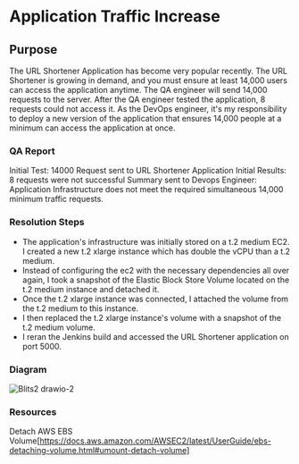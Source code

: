 # Application Traffic Increase

## Purpose

The URL Shortener Application has become very popular recently. The URL Shortener is growing in demand, and you must ensure at least 14,000 users can access the application anytime.
The QA engineer will send 14,000 requests to the server. After the QA engineer tested the application, 8 requests could not access it. As the DevOps engineer,
it's my responsibility to deploy a new version of the application that ensures 14,000 people at a minimum can access the application at once. 


### QA Report
Initial Test: 14000 Request sent to URL Shortener Application
Initial Results: 8 requests were not successful
Summary sent to Devops Engineer: Application Infrastructure does not meet the required simultaneous 14,000 minimum traffic requests.

### Resolution Steps
* The application's infrastructure was initially stored on a t.2 medium EC2. I created a new t.2 xlarge instance which has double the
   vCPU than a t.2 medium.
* Instead of configuring the ec2 with the necessary dependencies all over again, I took a snapshot of the Elastic Block Store Volume located on the 
  t.2 medium instance and detached it.
* Once the t.2 xlarge instance was connected, I attached the volume from the t.2 medium to this instance.
* I then replaced the t.2 xlarge instance's volume with a snapshot of the t.2 medium volume.
* I reran the Jenkins build and accessed the URL Shortener application on port 5000.
  
### Diagram
![Blits2 drawio-2](https://github.com/DarrielleEvans/trafficIncrease/assets/89504317/d5411233-c54f-4559-a07c-27057e192acf)

### Resources
Detach AWS EBS Volume[https://docs.aws.amazon.com/AWSEC2/latest/UserGuide/ebs-detaching-volume.html#umount-detach-volume]



